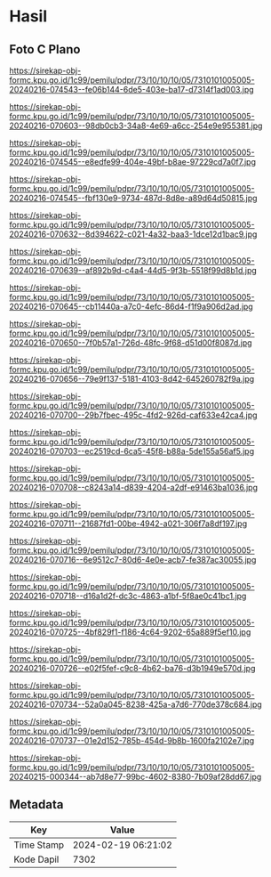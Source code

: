 # Hasil

## Foto C Plano

https://sirekap-obj-formc.kpu.go.id/1c99/pemilu/pdpr/73/10/10/10/05/7310101005005-20240216-074543--fe06b144-6de5-403e-ba17-d7314f1ad003.jpg

https://sirekap-obj-formc.kpu.go.id/1c99/pemilu/pdpr/73/10/10/10/05/7310101005005-20240216-070603--98db0cb3-34a8-4e69-a6cc-254e9e955381.jpg

https://sirekap-obj-formc.kpu.go.id/1c99/pemilu/pdpr/73/10/10/10/05/7310101005005-20240216-074545--e8edfe99-404e-49bf-b8ae-97229cd7a0f7.jpg

https://sirekap-obj-formc.kpu.go.id/1c99/pemilu/pdpr/73/10/10/10/05/7310101005005-20240216-074545--fbf130e9-9734-487d-8d8e-a89d64d50815.jpg

https://sirekap-obj-formc.kpu.go.id/1c99/pemilu/pdpr/73/10/10/10/05/7310101005005-20240216-070632--8d394622-c021-4a32-baa3-1dce12d1bac9.jpg

https://sirekap-obj-formc.kpu.go.id/1c99/pemilu/pdpr/73/10/10/10/05/7310101005005-20240216-070639--af892b9d-c4a4-44d5-9f3b-5518f99d8b1d.jpg

https://sirekap-obj-formc.kpu.go.id/1c99/pemilu/pdpr/73/10/10/10/05/7310101005005-20240216-070645--cb11440a-a7c0-4efc-86d4-f1f9a906d2ad.jpg

https://sirekap-obj-formc.kpu.go.id/1c99/pemilu/pdpr/73/10/10/10/05/7310101005005-20240216-070650--7f0b57a1-726d-48fc-9f68-d51d00f8087d.jpg

https://sirekap-obj-formc.kpu.go.id/1c99/pemilu/pdpr/73/10/10/10/05/7310101005005-20240216-070656--79e9f137-5181-4103-8d42-645260782f9a.jpg

https://sirekap-obj-formc.kpu.go.id/1c99/pemilu/pdpr/73/10/10/10/05/7310101005005-20240216-070700--29b7fbec-495c-4fd2-926d-caf633e42ca4.jpg

https://sirekap-obj-formc.kpu.go.id/1c99/pemilu/pdpr/73/10/10/10/05/7310101005005-20240216-070703--ec2519cd-6ca5-45f8-b88a-5de155a56af5.jpg

https://sirekap-obj-formc.kpu.go.id/1c99/pemilu/pdpr/73/10/10/10/05/7310101005005-20240216-070708--c8243a14-d839-4204-a2df-e91463ba1036.jpg

https://sirekap-obj-formc.kpu.go.id/1c99/pemilu/pdpr/73/10/10/10/05/7310101005005-20240216-070711--21687fd1-00be-4942-a021-306f7a8df197.jpg

https://sirekap-obj-formc.kpu.go.id/1c99/pemilu/pdpr/73/10/10/10/05/7310101005005-20240216-070716--6e9512c7-80d6-4e0e-acb7-fe387ac30055.jpg

https://sirekap-obj-formc.kpu.go.id/1c99/pemilu/pdpr/73/10/10/10/05/7310101005005-20240216-070718--d16a1d2f-dc3c-4863-a1bf-5f8ae0c41bc1.jpg

https://sirekap-obj-formc.kpu.go.id/1c99/pemilu/pdpr/73/10/10/10/05/7310101005005-20240216-070725--4bf829f1-f186-4c64-9202-65a889f5ef10.jpg

https://sirekap-obj-formc.kpu.go.id/1c99/pemilu/pdpr/73/10/10/10/05/7310101005005-20240216-070726--e02f5fef-c9c8-4b62-ba76-d3b1949e570d.jpg

https://sirekap-obj-formc.kpu.go.id/1c99/pemilu/pdpr/73/10/10/10/05/7310101005005-20240216-070734--52a0a045-8238-425a-a7d6-770de378c684.jpg

https://sirekap-obj-formc.kpu.go.id/1c99/pemilu/pdpr/73/10/10/10/05/7310101005005-20240216-070737--01e2d152-785b-454d-9b8b-1600fa2102e7.jpg

https://sirekap-obj-formc.kpu.go.id/1c99/pemilu/pdpr/73/10/10/10/05/7310101005005-20240215-000344--ab7d8e77-99bc-4602-8380-7b09af28dd67.jpg


## Metadata

| Key        | Value               |
| ---------- | ------------------- |
| Time Stamp | 2024-02-19 06:21:02 |
| Kode Dapil | 7302                |



